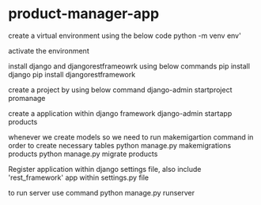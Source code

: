 # product-manager-app

create a virtual environment using the below code
python -m venv env'

activate the environment

install django and djangorestframeowrk using below commands
pip install django
pip install djangorestframework

create a project by using below command
django-admin startproject promanage

create a application within django framework
django-admin startapp products

whenever we create models so we need to run makemigartion command in order to create necessary tables
python manage.py makemigrations products
python manage.py migrate products

Register application within django settings file, also include 'rest_framework' app within settings.py file

to run server use command
python manage.py runserver
